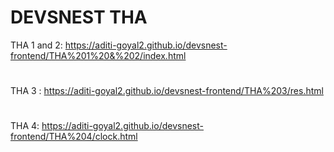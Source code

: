 # DEVSNEST THA
THA 1 and 2: https://aditi-goyal2.github.io/devsnest-frontend/THA%201%20&%202/index.html
#
THA 3 : https://aditi-goyal2.github.io/devsnest-frontend/THA%203/res.html
#
THA 4: https://aditi-goyal2.github.io/devsnest-frontend/THA%204/clock.html

